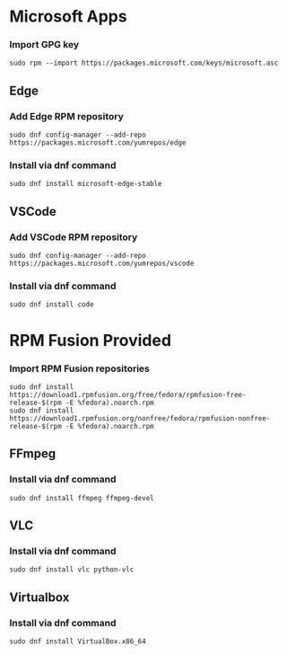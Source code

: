 # Microsoft Apps

### Import GPG key
```
sudo rpm --import https://packages.microsoft.com/keys/microsoft.asc
```

## Edge

### Add Edge RPM repository
```
sudo dnf config-manager --add-repo https://packages.microsoft.com/yumrepos/edge
```
### Install via dnf command
```
sudo dnf install microsoft-edge-stable
```

## VSCode

### Add VSCode RPM repository
```
sudo dnf config-manager --add-repo https://packages.microsoft.com/yumrepos/vscode
```
### Install via dnf command
```
sudo dnf install code
```

# RPM Fusion Provided

### Import RPM Fusion repositories
```
sudo dnf install https://download1.rpmfusion.org/free/fedora/rpmfusion-free-release-$(rpm -E %fedora).noarch.rpm
sudo dnf install https://download1.rpmfusion.org/nonfree/fedora/rpmfusion-nonfree-release-$(rpm -E %fedora).noarch.rpm
```

## FFmpeg

### Install via dnf command
```
sudo dnf install ffmpeg ffmpeg-devel
```

## VLC

### Install via dnf command
```
sudo dnf install vlc python-vlc
```

## Virtualbox

### Install via dnf command
```
sudo dnf install VirtualBox.x86_64
```
